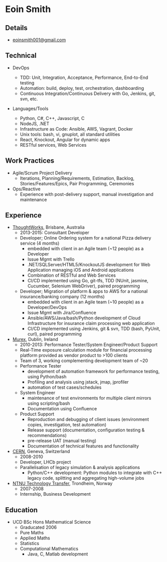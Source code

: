 # Eoin Smith

## Details

- eoinsmith001@gmail.com

## Technical

- DevOps
	- TDD: Unit, Integration, Acceptance, Performance, End-to-End testing
	- Automation: build, deploy, test, orchestration, dashboarding
	- Continuous Integration/Continuous Delivery with Go, Jenkins, git, svn, etc.

- Languages/Tools
	- Python, C#, C++, Javascript, C
	- NodeJS, .NET
	- Infrastructure as Code: Ansible, AWS, Vagrant, Docker
	- Unix tools: bash, vi, gnuplot, all standard utilities
	- React, Knockout, Angular for dynamic apps
	- RESTful services, Web Services

## Work Practices

- Agile/Scrum Project Delivery
	- Iterations, Planning/Requirements, Estimation, Backlog, Stories/Features/Epics, Pair Programming, Ceremonies
- Ops/Reactive
	- Experience with post-delivery support, manual investigation and maintenance

## Experience

- [ThoughtWorks](http://www.thoughtworks.com), Brisbane, Australia
	- 2013-2015: Consultant Developer
	- Developer; Online Ordering system for a national Pizza delivery service (4 months)
		- embedded with client in an Agile team (~12 people) as a Developer
		- Issue Mgmt with Trello
		- .NET/SQLServer/HTML5/KnockoutJS development for Web Application managing iOS and Android applications
		- Combination of RESTful and Web Services
		- CI/CD implemented using Go, git-tfs, TDD (NUnit, jasmine, Cucumber, Selenium WebDriver), paired programming
	- Developer; Migration of platform & apps to AWS for a national insurance/banking company (12 months)
		- embedded with client in an Agile team (~10 people) as a Developer/DevOps
		- Issue Mgmt with Jira/Confluence
		- Ansible/AWS/Java/bash/Python development of Cloud Infrastructure for insurance claim processing web application
		- CI/CD implemented using Jenkins, git & svn, TDD (bash, PyUnit, curl), paired programming
- [Murex](https://www.murex.com), Dublin, Ireland
	- 2010-2013: Performance Tester/System Engineer/Product Support
	- Real-Time exposure calculation module for financial processing platform provided as vendor product to >100 clients
	- Team of 3, working complementing development team of ~20
	- Performance Tester
		- development of automation framework for performance testing, using Python/bash
		- Profiling and analysis using jstack, jmap, jprofiler
		- automation of test cases/schedules
	- System Engineer
		- maintenance of test environments for multiple client mirrors using scripting/bash
		- Documentation using Confluence
	- Product Support
		- Reproduction and debugging of client issues (environment copies, investigation, test automation)
		- Release support (documentation, configuration testing & recommendations)
		- pre-release UAT (manual testing)
		- Documentation of technical features and functionality
- [CERN](http://home.web.cern.ch), Geneva, Switzerland
	- 2008-2010
	- Developer, LHCb project
	- Parallelisation of legacy simulation & analysis applications
		- Python/C++ development: Python modules to integrate with C++ legacy code, splitting and aggregating high-volume jobs
- [NTNU Technology Transfer](http://www.ntnu.no), Trondheim, Norway
	- 2007-2008
	- Internship, Business Development

## Education

- UCD BSc Hons Mathematical Science
	- Graducated 2006
	- Pure Maths
	- Applied Maths
	- Statistics
	- Computational Mathematics
		- Java, C, Matlab development

